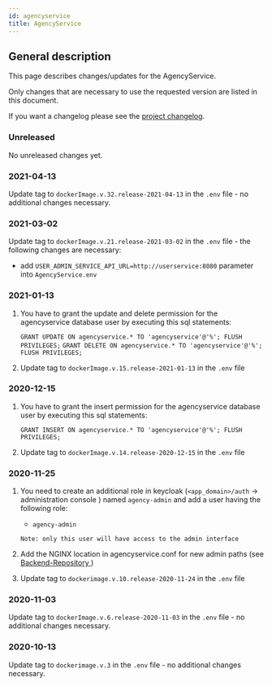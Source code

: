 ```yaml
---
id: agencyservice
title: AgencyService
---
```


## General description

This page describes changes/updates for the AgencyService.

Only changes that are necessary to use the requested version are listed in this document.

If you want a changelog please see the [project changelog](https://github.com/CaritasDeutschland/caritas-onlineBeratung-agencyservice/blob/master/CHANGELOG.md).

### Unreleased

No unreleased changes yet.

### 2021-04-13

Update tag to `dockerImage.v.32.release-2021-04-13` in the `.env` file - no additional changes necessary.

### 2021-03-02

Update tag to `dockerImage.v.21.release-2021-03-02` in the `.env` file - the following changes are necessary:
- add `USER_ADMIN_SERVICE_API_URL=http://userservice:8080` parameter into `AgencyService.env`

### 2021-01-13

1. You have to grant the update and delete permission for the agencyservice database user by
 executing this sql statements:
   
   ``GRANT UPDATE ON agencyservice.* TO 'agencyservice'@'%'; FLUSH PRIVILEGES;``
   ``GRANT DELETE ON agencyservice.* TO 'agencyservice'@'%'; FLUSH PRIVILEGES;``

2. Update tag to `dockerImage.v.15.release-2021-01-13` in the `.env` file

### 2020-12-15

1. You have to grant the insert permission for the agencyservice database user by executing this sql statements:
   
   ``GRANT INSERT ON agencyservice.* TO 'agencyservice'@'%'; FLUSH PRIVILEGES;``

2. Update tag to `dockerImage.v.14.release-2020-12-15` in the `.env` file

### 2020-11-25

1. You need to create an additional role in keycloak (`<app_domain>/auth` -> administration console
) named `agency-admin` and add a user having the
     following role:
     - `agency-admin`
    
    `Note: only this user will have access to the admin interface`

2. Add the NGINX location in agencyservice.conf for new admin paths (see [Backend-Repository
](https://github.com/CaritasDeutschland/caritas-onlineBeratung-backend))

3. Update tag to `dockerimage.v.10.release-2020-11-24` in the `.env` file

### 2020-11-03

Update tag to `dockerImage.v.6.release-2020-11-03` in the `.env` file - no additional changes necessary.

### 2020-10-13

Update tag to `dockerimage.v.3` in the `.env` file - no additional changes necessary.
